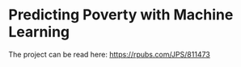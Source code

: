 # Predicting Poverty with Machine Learning


The project can be read here: https://rpubs.com/JPS/811473
